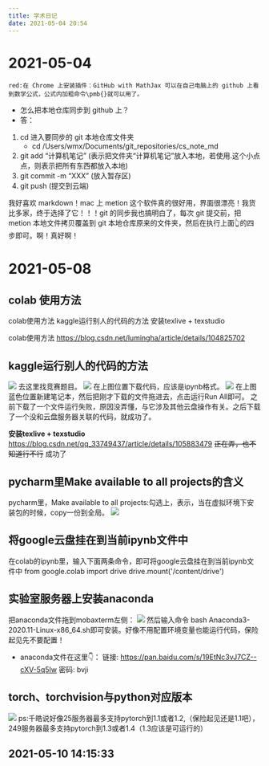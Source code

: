 ```yaml
---
title: 学术日记
date: 2021-05-04 20:54
---
```


# 2021-05-04
`red:在 Chrome 上安装插件：GitHub with MathJax 可以在自己电脑上的 github 上看到数学公式，公式内加粗命令\pmb{}就可以用了。`
- 怎么把本地仓库同步到 github 上？
- 答：
1. cd 进入要同步的 git 本地仓库文件夹
    - cd /Users/wmx/Documents/git_repositories/cs_note_md
2. git add “计算机笔记” (表示把文件夹“计算机笔记”放入本地，若使用.这个小点点，则表示把所有东西都放入本地)
3. git commit  -m “XXX” (放入暂存区)
4. git push (提交到云端)

我好喜欢 markdown！mac 上 metion 这个软件真的很好用，界面很漂亮！我货比多家，终于选择了它！！！git 的同步我也搞明白了，每次 git 提交前，把 metion 本地文件拷贝覆盖到 git 本地仓库原来的文件夹，然后在执行上面👆的四步即可。啊！真好啊！

# 2021-05-08
## colab 使用方法
colab使用方法
kaggle运行别人的代码的方法
安装texlive + texstudio

colab使用方法
https://blog.csdn.net/lumingha/article/details/104825702

## kaggle运行别人的代码的方法
![](./_image/2021-05-08/截图.png)
去这里找竞赛题目。
![](./_image/2021-05-08/截图-2.png)
在上图位置下载代码，应该是ipynb格式。
![](./_image/2021-05-08/截图2.png)
在上图蓝色位置新建笔记本，然后把刚才下载的文件拖进去，点击运行Run All即可。
之前下载了一个文件运行失败，原因没弄懂，与它涉及其他云盘操作有关。之后下载了一个没和云盘服务器关联的代码，就成功了。

**安装texlive + texstudio**
https://blog.csdn.net/qq_33749437/article/details/105883479
~~正在弄，也不知道行不行~~
成功了

## pycharm里Make available to all projects的含义
pycharm里，Make available to all projects:勾选上，表示，当在虚拟环境下安装包的时候，copy一份到全局。
![](./_image/2021-05-08/11image.png)
## 将google云盘挂在到当前ipynb文件中
在colab的ipynb里，输入下面两条命令，即可将google云盘挂在到当前ipynb文件中
from google.colab import drive
drive.mount('/content/drive')

## 实验室服务器上安装anaconda
把anaconda文件拖到mobaxterm左侧：
![](./_image/2021-05-08/22截图.png)
然后输入命令 bash Anaconda3-2020.11-Linux-x86_64.sh即可安装。好像不用配置环境变量也能运行代码，保险起见先不要配置！
- anaconda文件在这里👇：
链接: https://pan.baidu.com/s/19EtNc3vJ7CZ--cXV-5q5Iw  密码: bvji

## torch、torchvision与python对应版本
![](./_image/2021-05-08/33截图.png)
ps:千皓说好像25服务器最多支持pytorch到1.1或者1.2,（保险起见还是1.1吧），249服务器最多支持pytorch到1.3或者1.4（1.3应该是可运行的）

## 2021-05-10 14:15:33